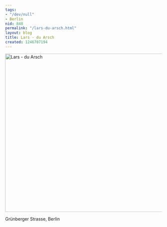 ```yaml
---
tags:
- "/dev/null"
- Berlin
nid: 848
permalink: "/lars-du-arsch.html"
layout: blog
title: Lars - du Arsch
created: 1246707194
---
```

<img src="/sites/netzaffe.de/files/images/lars-du-arsch_0.jpg" alt="Lars - du Arsch" width="510px" />
<p>Grünberger Strasse, Berlin</p>
